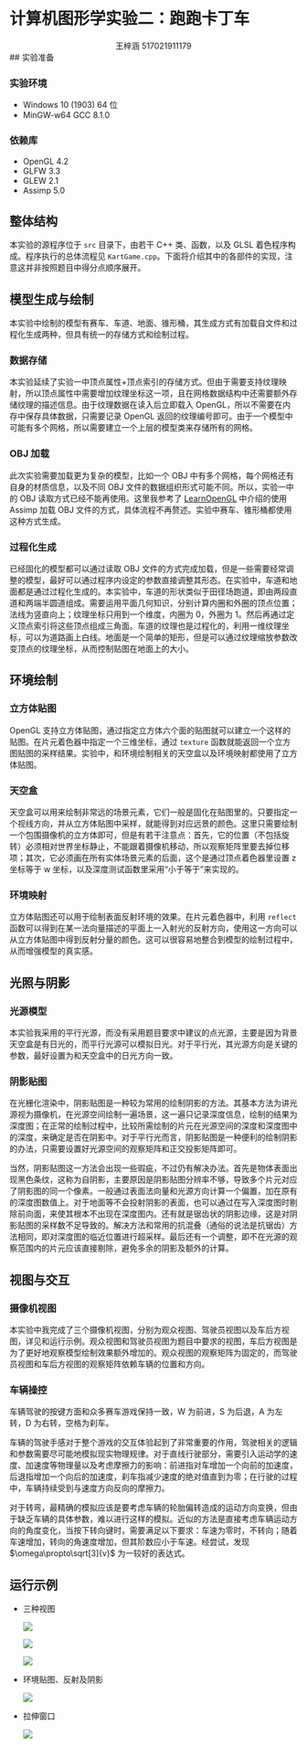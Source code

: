 # 计算机图形学实验二：跑跑卡丁车

<center>王梓涵 517021911179</center>
## 实验准备

### 实验环境

* Windows 10 (1903) 64 位
* MinGW-w64 GCC 8.1.0

### 依赖库

- OpenGL 4.2
- GLFW 3.3
- GLEW 2.1
- Assimp 5.0

## 整体结构

本实验的源程序位于 `src` 目录下，由若干 C++ 类、函数，以及 GLSL 着色程序构成。程序执行的总体流程见 `KartGame.cpp`。下面将介绍其中的各部件的实现，注意这并非按照题目中得分点顺序展开。

## 模型生成与绘制

本实验中绘制的模型有赛车、车道、地面、锥形桶，其生成方式有加载自文件和过程化生成两种，但具有统一的存储方式和绘制过程。

### 数据存储

本实验延续了实验一中顶点属性+顶点索引的存储方式。但由于需要支持纹理映射，所以顶点属性中需要增加纹理坐标这一项，且在网格数据结构中还需要额外存储纹理的描述信息。由于纹理数据在读入后立即载入 OpenGL，所以不需要在内存中保存具体数据，只需要记录 OpenGL 返回的纹理编号即可。由于一个模型中可能有多个网格，所以需要建立一个上层的模型类来存储所有的网格。

### OBJ 加载

此次实验需要加载更为复杂的模型，比如一个 OBJ 中有多个网格，每个网格还有自身的材质信息，以及不同 OBJ 文件的数据组织形式可能不同。所以，实验一中的 OBJ 读取方式已经不能再使用。这里我参考了 [LearnOpenGL](https://learnopengl.com/) 中介绍的使用 Assimp 加载 OBJ 文件的方式，具体流程不再赘述。实验中赛车、锥形桶都使用这种方式生成。

### 过程化生成

已经固化的模型都可以通过读取 OBJ 文件的方式完成加载，但是一些需要经常调整的模型，最好可以通过程序内设定的参数直接调整其形态。在实验中，车道和地面都是通过过程化生成的。本实验中，车道的形状类似于田径场跑道，即由两段直道和两端半圆道组成。需要运用平面几何知识，分别计算内圈和外圈的顶点位置；法线为竖直向上；纹理坐标只用到一个维度，内圈为 0，外圈为 1。然后再通过定义顶点索引将这些顶点组成三角面。车道的纹理也是过程化的，利用一维纹理坐标，可以为道路画上白线。地面是一个简单的矩形，但是可以通过纹理缩放参数改变顶点的纹理坐标，从而控制贴图在地面上的大小。

## 环境绘制

### 立方体贴图

OpenGL 支持立方体贴图，通过指定立方体六个面的贴图就可以建立一个这样的贴图。在片元着色器中指定一个三维坐标，通过 `texture` 函数就能返回一个立方图贴图的采样结果。实验中，和环境绘制相关的天空盒以及环境映射都使用了立方体贴图。

### 天空盒

天空盒可以用来绘制非常远的场景元素，它们一般是固化在贴图里的。只要指定一个视线方向，并从立方体贴图中采样，就能得到对应远景的颜色。这里只需要绘制一个包围摄像机的立方体即可，但是有若干注意点：首先，它的位置（不包括旋转）必须相对世界坐标静止，不能跟着摄像机移动，所以观察矩阵里要去掉位移项；其次，它必须画在所有实体场景元素的后面，这个是通过顶点着色器里设置 z 坐标等于 w 坐标，以及深度测试函数里采用“小于等于”来实现的。

### 环境映射

立方体贴图还可以用于绘制表面反射环境的效果。在片元着色器中，利用 `reflect` 函数可以得到在某一法向量描述的平面上一入射光的反射方向，使用这一方向可以从立方体贴图中得到反射分量的颜色。这可以很容易地整合到模型的绘制过程中，从而增强模型的真实感。

## 光照与阴影

### 光源模型

本实验我采用的平行光源，而没有采用题目要求中建议的点光源，主要是因为背景天空盒是有日光的，而平行光源可以模拟日光。对于平行光，其光源方向是关键的参数，最好设置为和天空盒中的日光方向一致。

### 阴影贴图

在光栅化渲染中，阴影贴图是一种较为常用的绘制阴影的方法。其基本方法为讲光源视为摄像机，在光源空间绘制一遍场景，这一遍只记录深度信息，绘制的结果为深度图；在正常的绘制过程中，比较所需绘制的片元在光源空间的深度和深度图中的深度，来确定是否在阴影中。对于平行光而言，阴影贴图是一种便利的绘制阴影的办法，只需要设置好光源空间的观察矩阵和正交投影矩阵即可。

当然，阴影贴图这一方法会出现一些瑕疵，不过仍有解决办法。首先是物体表面出现黑色条纹，这称为自阴影，主要原因是阴影贴图分辨率不够，导致多个片元对应了阴影图的同一个像素。一般通过表面法向量和光源方向计算一个偏置，加在原有的深度图数值上。对于地面等不会投射阴影的表面，也可以通过在写入深度图时剔除前向面，来使其根本不出现在深度图内。还有就是锯齿状的阴影边缘，这是对阴影贴图的采样数不足导致的。解决方法和常用的抗混叠（通俗的说法是抗锯齿）方法相同，即对深度图的临近位置进行超采样。最后还有一个调整，即不在光源的观察范围内的片元应该直接剔除，避免多余的阴影及额外的计算。

## 视图与交互

### 摄像机视图

本实验中我完成了三个摄像机视图，分别为观众视图、驾驶员视图以及车后方视图，详见和运行示例。观众视图和驾驶员视图为题目中要求的视图，车后方视图是为了更好地观察模型绘制效果额外增加的。观众视图的观察矩阵为固定的，而驾驶员视图和车后方视图的观察矩阵依赖车辆的位置和方向。

### 车辆操控

车辆驾驶的按键方面和众多赛车游戏保持一致，W 为前进，S 为后退，A 为左转，D 为右转，空格为刹车。

车辆的驾驶手感对于整个游戏的交互体验起到了非常重要的作用，驾驶相关的逻辑和参数需要尽可能地模拟现实物理规律。对于直线行驶部分，需要引入运动学的速度、加速度等物理量以及考虑摩擦力的影响：前进指对车增加一个向前的加速度，后退指增加一个向后的加速度，刹车指减少速度的绝对值直到为零；在行驶的过程中，车辆持续受到与速度方向反向的摩擦力。

对于转弯，最精确的模拟应该是要考虑车辆的轮胎偏转造成的运动方向变换，但由于缺乏车辆的具体参数，难以进行这样的模拟。近似的方法是直接考虑车辆运动方向的角度变化，当按下转向键时，需要满足以下要求：车速为零时，不转向；随着车速增加，转向的角速度增加，但其阶数应小于车速。经尝试，发现 $\omega\propto\sqrt[3]{v}$ 为一较好的表达式。

## 运行示例

* 三种视图 

    ![](spectator.png)

    ![](driver.png)

    ![](back.png)

* 环境贴图、反射及阴影

    ![](turn.png)

* 拉伸窗口

    ![](resize.png)

